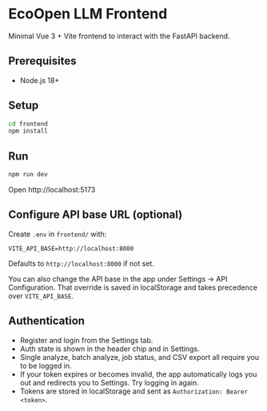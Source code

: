 # EcoOpen LLM Frontend

Minimal Vue 3 + Vite frontend to interact with the FastAPI backend.

## Prerequisites
- Node.js 18+

## Setup
```bash
cd frontend
npm install
```

## Run
```bash
npm run dev
```
Open http://localhost:5173

## Configure API base URL (optional)
Create `.env` in `frontend/` with:
```
VITE_API_BASE=http://localhost:8000
```
Defaults to `http://localhost:8000` if not set.

You can also change the API base in the app under Settings → API Configuration. That override is saved in localStorage and takes precedence over `VITE_API_BASE`.

## Authentication
- Register and login from the Settings tab.
- Auth state is shown in the header chip and in Settings.
- Single analyze, batch analyze, job status, and CSV export all require you to be logged in.
- If your token expires or becomes invalid, the app automatically logs you out and redirects you to Settings. Try logging in again.
- Tokens are stored in localStorage and sent as `Authorization: Bearer <token>`.
